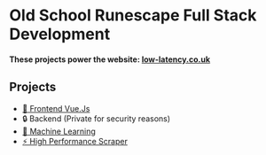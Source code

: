 # Old School Runescape Full Stack Development

#### These projects power the website: [low-latency.co.uk](https://low-latency.co.uk)

## Projects

- [🎨 Frontend Vue.Js](https://github.com/connect-web/frontend-repo)
- 🔒 Backend (Private for security reasons)
- [🤖 Machine Learning](https://github.com/connect-web/ml-repo)
- [⚡ High Performance Scraper](https://github.com/connect-web/scraper-repo)

